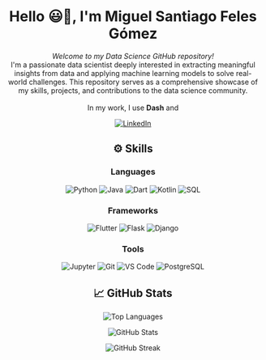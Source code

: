 <h1 align="center">Hello 😃👋, I'm Miguel Santiago Feles Gómez</h1>

<p align="center">
  <em>Welcome to my Data Science GitHub repository!</em><br>
  I'm a passionate data scientist deeply interested in extracting meaningful insights from data and applying machine learning models to solve real-world challenges. This repository serves as a comprehensive showcase of my skills, projects, and contributions to the data science community.<br><br>
  In my work, I use <strong>Dash</strong> and <st</p>

<p align="center">
  <a href="https://www.linkedin.com/in/miguelfeles/">
    <img src="https://img.shields.io/badge/LinkedIn-miguelfeles-blue?style=flat-square&logo=linkedin" alt="LinkedIn">
  </a>
  <a href="http    <img src="https://visitor-badge.laobi.icu/badge?page_id=miguelfeles.miguelfeles" alt="Visitors">
  </a>
</p>

<h2 align="center">⚙️ Skills</h2>

<h3 align="center">Languages</h3>
<p align="center">
  <img src="https://img.shields.io/badge/Python-3776AB?style=for-the-badge&logo=python&logoColor=white" alt="Python">
  <img src="https://img.shields.io/badge/Java-ED8B00?style=for-the-badge&logo=openjdk&logoColor=white" alt="Java">
  <img src="https://img.shields.io/badge/Dart-0175C2?style=for-the-badge&logo=dart&logoColor=white&color=45B1E8" alt="Dart">
  <img src="https://img.shields.io/badge/Kotlin-AD70A4?&style=for-the-badge&logo=kotlin&logoColor=white" alt="Kotlin">
  <img src="https://img.shields.io/badge/SQL-005C84?style=for-the-badge&logo=mysql&logoColor=white" alt="SQL">
</p>

<h3 align="center">Frameworks</h3>
<p align="center">
  <img src="https://img.shields.io/badge/Flutter-0084A0?style=for-the-badge&logo=flutter&logoColor=white" alt="Flutter">
  <img src="https://img.shields.io/badge/Flask-000000?style=for-the-badge&logo=flask&logoColor=white" alt="Flask">
  <img src="https://img.shields.io/badge/Django-57F287?style=for-the-badge&logo=django&logoColor=white" alt="Django">
</p>

<h3 align="center">Tools</h3>
<p align="center">
  <img src="https://img.shields.io/badge/Jupyter-orange?style=for-the-badge&logo=Jupyter&color=FF924E" alt="Jupyter">
  <img src="https://img.shields.io/badge/GIT-E44C30?style=for-the-badge&logo=git&logoColor=white" alt="Git">
  <img src="https://img.shields.io/badge/Vs_Code-0078D4?style=for-the-badge&logo=visual%20studio%20code&logoColor=white" alt="VS Code">
  <img src="https://img.shields.io/badge/PostgreSQL-331878?style=for-the-badge&logo=postgresql&logoColor=white" alt="PostgreSQL">
</p>

<h2 align="center">📈 GitHub Stats</h2>

<p align="center">
  <img src="https://github-readme-stats.vercel.app/api/top-langs/?username=miguelfeles&theme=nightowl&bg_color=1d1f21&langs_count=3&hide=java,html,tex,jupyter%20notebook,css" alt="Top Languages">
</p>

<p align="center">
  <img src="https://github-readme-stats.vercel.app/api?username=miguelfeles&show_icons=true&theme=nightowl&bg_color=1d1f21&count_private=true" alt="GitHub Stats">
</p>

<p align="center">
  <img src="http://github-readme-streak-stats.herokuapp.com?user=miguelfeles&theme=nightowl" alt="GitHub Streak">
</p>

